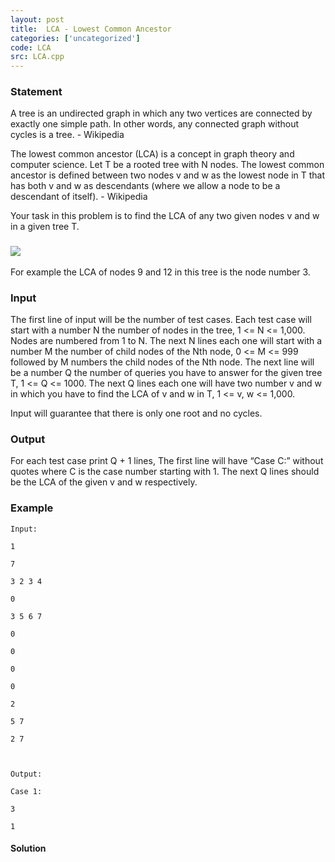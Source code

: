 ```yaml
---
layout: post
title:  LCA - Lowest Common Ancestor
categories: ['uncategorized']
code: LCA
src: LCA.cpp
---
```


### **Statement**

A tree is an undirected graph in which any two vertices are connected by
exactly one simple path. In other words, any connected graph without cycles is
a tree. - Wikipedia

The lowest common ancestor (LCA) is a concept in graph theory and computer
science. Let T be a rooted tree with N nodes. The lowest common ancestor is
defined between two nodes v and w as the lowest node in T that has both v and
w as descendants (where we allow a node to be a descendant of itself). -
Wikipedia

Your task in this problem is to find the LCA of any two given nodes v and w in
a given tree T.

### ![](http://spoj.com/content/piotrkakol:lca.gif)

For example the LCA of nodes 9 and 12 in this tree is the node number 3.

### Input

The first line of input will be the number of test cases. Each test case will
start with a number N the number of nodes in the tree, 1 <= N <= 1,000. Nodes
are numbered from 1 to N. The next N lines each one will start with a number M
the number of child nodes of the Nth node, 0 <= M <= 999 followed by M numbers
the child nodes of the Nth node. The next line will be a number Q the number
of queries you have to answer for the given tree T, 1 <= Q <= 1000. The next Q
lines each one will have two number v and w in which you have to find the LCA
of v and w in T, 1 <= v, w <= 1,000.

Input will guarantee that there is only one root and no cycles.

### Output

For each test case print Q + 1 lines, The first line will have “Case C:”
without quotes where C is the case number starting with 1. The next Q lines
should be the LCA of the given v and w respectively.

### Example

    
    
    Input:
    1
    7
    3 2 3 4
    0
    3 5 6 7
    0
    0
    0
    0
    2
    5 7
    2 7
    
    Output:
    Case 1:
    3
    1



#### **Solution**




